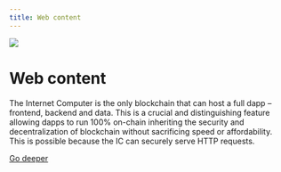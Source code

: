 ```yaml
---
title: Web content
---
```


![](/img/how-it-works/canister-lifecycle.600x300.jpg)

# Web content

The Internet Computer is the only blockchain that can host a full dapp – frontend,
backend and data. This is a crucial and distinguishing feature allowing dapps to
run 100% on-chain inheriting the security and decentralization of blockchain
without sacrificing speed or affordability. This is possible because the IC can
securely serve HTTP requests.

[Go deeper](/features/serve-web-content/)
